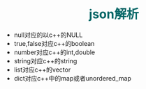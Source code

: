 # __<center><font color="#006666">json解析</font></center>__
- null对应的以c++的NULL
- true,false对应c++的boolean
- number对应c++的int,double
- string对应c++的string
- list对应c++的vector
- dict对应c++中的map或者unordered_map

